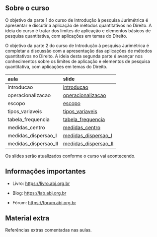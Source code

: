 
## Sobre o curso

O objetivo da parte 1 do curso de Introdução à pesquisa Jurimétrica é
apresentar e discutir a aplicação de métodos quantitativos no Direito. A
ideia do curso é tratar dos limites de aplicação e elementos básicos de
pesquisa quantitativa, com aplicações em temas do Direito.

O objetivo da parte 2 do curso de Introdução à pesquisa Jurimétrica é
completar a discussão com a apresentação das aplicações de métodos
quantitativos no Direito. A ideia desta segunda parte é avançar nos
conhecimentos sobre os limites de aplicação e elementos de pesquisa
quantitativa, com aplicações em temas do Direito.

| aula                 | slide                                                                                                       |
|:---------------------|:------------------------------------------------------------------------------------------------------------|
| introducao           | [introducao](https://abjur.github.io/curso_intro_jurimetria/slides/a00_introducao.html)                     |
| operacionalizacao    | [operacionalizacao](https://abjur.github.io/curso_intro_jurimetria/slides/a01_operacionalizacao.html)       |
| escopo               | [escopo](https://abjur.github.io/curso_intro_jurimetria/slides/a02_escopo.html)                             |
| tipos_variaveis      | [tipos_variaveis](https://abjur.github.io/curso_intro_jurimetria/slides/a03_tipos_variaveis.html)           |
| tabela_frequencia    | [tabela_frequencia](https://abjur.github.io/curso_intro_jurimetria/slides/a04_tabela_frequencia.html)       |
| medidas_centro       | [medidas_centro](https://abjur.github.io/curso_intro_jurimetria/slides/a05_medidas_centro.html)             |
| medidas_dispersao_I  | [medidas_dispersao_I](https://abjur.github.io/curso_intro_jurimetria/slides/a06_medidas_dispersao_I.html)   |
| medidas_dispersao_II | [medidas_dispersao_II](https://abjur.github.io/curso_intro_jurimetria/slides/a07_medidas_dispersao_II.html) |

Os slides serão atualizados conforme o curso vai acontecendo.

## Informações importantes

- Livro: <https://livro.abj.org.br>

- Blog: <https://lab.abj.org.br>

- Fórum: <https://forum.abj.org.br>

## Material extra

Referências extras comentadas nas aulas.
